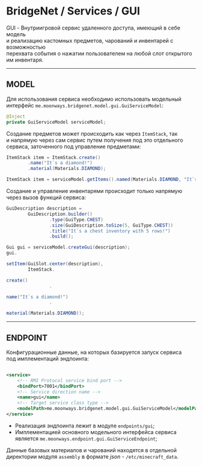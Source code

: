 # BridgeNet / Services / GUI

GUI - Внутриигровой сервис удаленного доступа, имеющий в себе модель
<br>и реализацию кастомных предметов, чарований и инвентарей с возможностью
<br>перехвата события о нажатии пользователем на любой слот открытого им инвентаря.

---

## MODEL

Для использования сервиса необходимо использовать модельный
<br>интерфейс `me.moonways.bridgenet.model.gui.GuiServiceModel`:

```java
@Inject
private GuiServiceModel serviceModel;
```

Создание предметов может происходить как через `ItemStack`, так
<br>и напрямую через сам сервис путем получения под это отдельного
<br>сервиса, заточенного под управление предметами:

```java
ItemStack item = ItemStack.create()
        .name("It`s a diamond!")
        .material(Materials.DIAMOND);
```

```java
ItemStack item = serviceModel.getItems().named(Materials.DIAMOND, "It`s a diamond!");
```

Создание и управление инвентарями происходит только напрямую
<br>через вызов функций сервиса:

```java
GuiDescription description =
        GuiDescription.builder()
                .type(GuiType.CHEST)
                .size(GuiDescription.toSize(5, GuiType.CHEST))
                .title("It`s a chest inventory with 5 rows!")
                .build();

Gui gui = serviceModel.createGui(description);
gui.

setItem(GuiSlot.center(description),
        ItemStack.

create()
                .

name("It`s a diamond!")
                .

material(Materials.DIAMOND));
```

---

## ENDPOINT

Конфигурационные данные, на которых базируется запуск сервиса
<br>под имплементаций эндпоинта:

```xml

<service>
    <!-- RMI Protocol service bind port -->
    <bindPort>7001</bindPort>
    <!-- Service direction name -->
    <name>gui</name>
    <!-- Target service class type -->
    <modelPath>me.moonways.bridgenet.model.gui.GuiServiceModel</modelPath>
</service>
```

- Реализация эндпоинта лежит в модуле `endpoints/gui`;
- Имплементацией основного модельного интерфейса сервиса
  <br>является `me.moonways.endpoint.gui.GuiServiceEndpoint`;

Данные базовых материалов и чарований находятся в отдельной
<br>директории модуля `assembly` в формате _json_ - `/etc/minecraft_data`.
